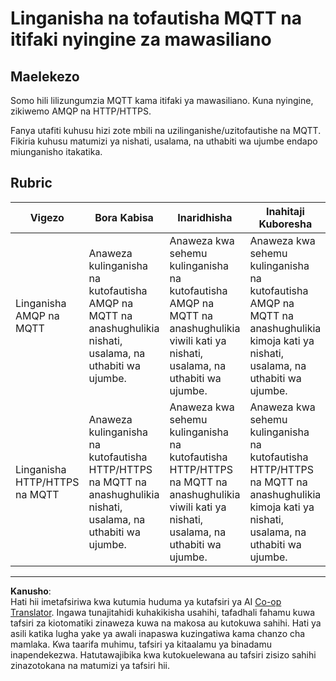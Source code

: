 <!--
CO_OP_TRANSLATOR_METADATA:
{
  "original_hash": "0d4033cdd7b5b5475c63770102e38480",
  "translation_date": "2025-08-27T22:15:04+00:00",
  "source_file": "1-getting-started/lessons/4-connect-internet/assignment.md",
  "language_code": "sw"
}
-->
# Linganisha na tofautisha MQTT na itifaki nyingine za mawasiliano

## Maelekezo

Somo hili lilizungumzia MQTT kama itifaki ya mawasiliano. Kuna nyingine, zikiwemo AMQP na HTTP/HTTPS.

Fanya utafiti kuhusu hizi zote mbili na uzilinganishe/uzitofautishe na MQTT. Fikiria kuhusu matumizi ya nishati, usalama, na uthabiti wa ujumbe endapo miunganisho itakatika.

## Rubric

| Vigezo | Bora Kabisa | Inaridhisha | Inahitaji Kuboresha |
| ------- | ----------- | ----------- | ------------------- |
| Linganisha AMQP na MQTT | Anaweza kulinganisha na kutofautisha AMQP na MQTT na anashughulikia nishati, usalama, na uthabiti wa ujumbe. | Anaweza kwa sehemu kulinganisha na kutofautisha AMQP na MQTT na anashughulikia viwili kati ya nishati, usalama, na uthabiti wa ujumbe. | Anaweza kwa sehemu kulinganisha na kutofautisha AMQP na MQTT na anashughulikia kimoja kati ya nishati, usalama, na uthabiti wa ujumbe. |
| Linganisha HTTP/HTTPS na MQTT | Anaweza kulinganisha na kutofautisha HTTP/HTTPS na MQTT na anashughulikia nishati, usalama, na uthabiti wa ujumbe. | Anaweza kwa sehemu kulinganisha na kutofautisha HTTP/HTTPS na MQTT na anashughulikia viwili kati ya nishati, usalama, na uthabiti wa ujumbe. | Anaweza kwa sehemu kulinganisha na kutofautisha HTTP/HTTPS na MQTT na anashughulikia kimoja kati ya nishati, usalama, na uthabiti wa ujumbe. |

---

**Kanusho**:  
Hati hii imetafsiriwa kwa kutumia huduma ya kutafsiri ya AI [Co-op Translator](https://github.com/Azure/co-op-translator). Ingawa tunajitahidi kuhakikisha usahihi, tafadhali fahamu kuwa tafsiri za kiotomatiki zinaweza kuwa na makosa au kutokuwa sahihi. Hati ya asili katika lugha yake ya awali inapaswa kuzingatiwa kama chanzo cha mamlaka. Kwa taarifa muhimu, tafsiri ya kitaalamu ya binadamu inapendekezwa. Hatutawajibika kwa kutokuelewana au tafsiri zisizo sahihi zinazotokana na matumizi ya tafsiri hii.